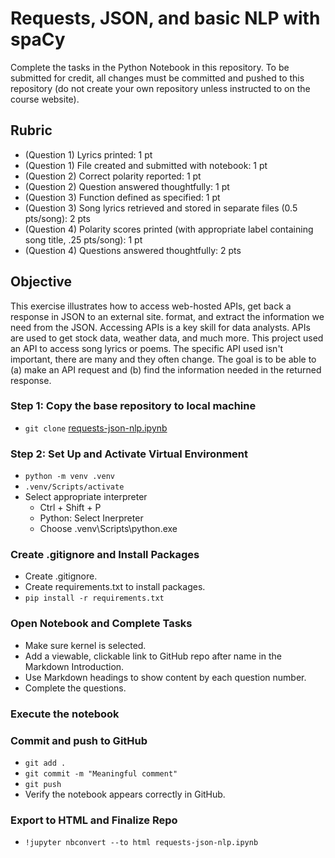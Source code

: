 # Requests, JSON, and basic NLP with spaCy

Complete the tasks in the Python Notebook in this repository.
To be submitted for credit, all changes must be committed and pushed to this repository (do not create your own repository unless instructed to on the course website).

## Rubric

* (Question 1) Lyrics printed: 1 pt
* (Question 1) File created and submitted with notebook: 1 pt
* (Question 2) Correct polarity reported: 1 pt
* (Question 2) Question answered thoughtfully: 1 pt
* (Question 3) Function defined as specified: 1 pt
* (Question 3) Song lyrics retrieved and stored in separate files (0.5 pts/song): 2 pts
* (Question 4) Polarity scores printed (with appropriate label containing song title, .25 pts/song): 1 pt
* (Question 4) Questions answered thoughtfully: 2 pts

## Objective
This exercise illustrates how to access web-hosted APIs, get back a response in JSON to an external site. format, and extract the information we need from the JSON. Accessing APIs is a key skill for data analysts. APIs are used to get stock data, weather data, and much more. This project used an API to access song lyrics or poems. The specific API used isn't important, there are many and they often change. The goal is to be able to (a) make an API request and (b) find the information needed in the returned response.

### Step 1: Copy the base repository to local machine
* `git clone` [requests-json-nlp.ipynb](https://github.com/wmnlp-materials/json-sentiment)

### Step 2: Set Up and Activate Virtual Environment
* `python -m venv .venv`
* `.venv/Scripts/activate`
* Select appropriate interpreter
    - Ctrl + Shift + P
    - Python: Select Inerpreter
    - Choose .venv\Scripts\python.exe

### Create .gitignore and Install Packages
* Create .gitignore.
* Create requirements.txt to install packages.
* `pip install -r requirements.txt`

### Open Notebook and Complete Tasks
* Make sure kernel is selected.
* Add a viewable, clickable link to GitHub repo after name in the Markdown Introduction.
* Use Markdown headings to show content by each question number.
* Complete the questions.

### Execute the notebook

### Commit and push to GitHub
* `git add .`
* `git commit -m "Meaningful comment"`
* `git push`
* Verify the notebook appears correctly in GitHub.

### Export to HTML and Finalize Repo
* `!jupyter nbconvert --to html requests-json-nlp.ipynb`
